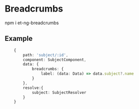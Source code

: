 # Breadcrumbs  
npm i et-ng-breadcrumbs  
## Example  

```ts
    {
        path: 'subject/:id',
        component: SubjectComponent,
        data: {
            breadcrumbs: {
                label: (data: Data) => data.subject?.name
            }
        },
        resolve:{
            subject: SubjectResolver
        }
    }
```
